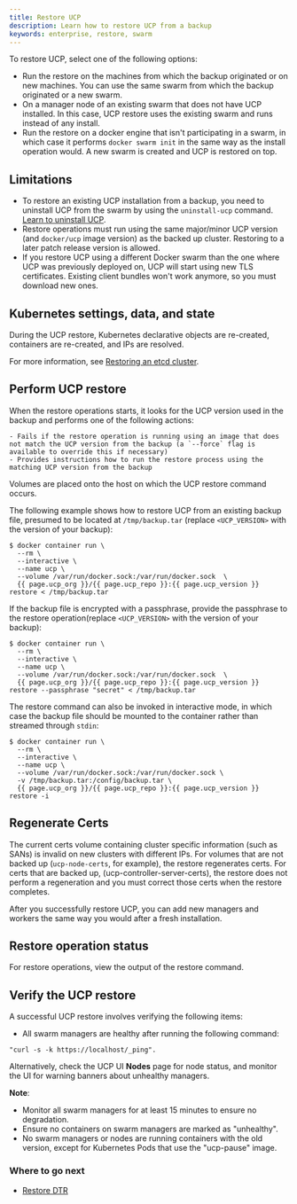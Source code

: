 ```yaml
---
title: Restore UCP
description: Learn how to restore UCP from a backup
keywords: enterprise, restore, swarm
---
```


To restore UCP, select one of the following options:

* Run the restore on the machines from which the backup originated or on new machines. You can use the same swarm from which the backup originated or a new swarm.  
* On a manager node of an existing swarm that does not have UCP installed.
  In this case, UCP restore uses the existing swarm and runs instead of any install.
* Run the restore on a docker engine that isn't participating in a swarm, in which case it performs `docker swarm init` in the same way as the install operation would. A new swarm is created and UCP is restored on top.  

## Limitations

- To restore an existing UCP installation from a backup, you need to
uninstall UCP from the swarm by using the `uninstall-ucp` command.
[Learn to uninstall UCP](/ee/ucp/admin/install/uninstall/).
- Restore operations must run using the same major/minor UCP version (and `docker/ucp` image version) as the backed up cluster. Restoring to a later patch release version is allowed. 
- If you restore UCP using a different Docker swarm than the one where UCP was
previously deployed on, UCP will start using new TLS certificates. Existing
client bundles won't work anymore, so you must download new ones.

## Kubernetes settings, data, and state
During the UCP restore, Kubernetes declarative objects are re-created, containers are re-created, and IPs are resolved.

For more information, see [Restoring an etcd cluster](https://kubernetes.io/docs/tasks/administer-cluster/configure-upgrade-etcd/#restoring-an-etcd-cluster).

## Perform UCP restore

When the restore operations starts, it looks for the UCP version used in the backup and performs one of the following actions: 

    - Fails if the restore operation is running using an image that does not match the UCP version from the backup (a `--force` flag is  available to override this if necessary)
    - Provides instructions how to run the restore process using the matching UCP version from the backup

Volumes are placed onto the host on which the UCP restore command occurs. 

The following example shows how to restore UCP from an existing backup file, presumed to be located at `/tmp/backup.tar` (replace `<UCP_VERSION>` with the version of your backup):

```
$ docker container run \
  --rm \
  --interactive \
  --name ucp \
  --volume /var/run/docker.sock:/var/run/docker.sock  \
  {{ page.ucp_org }}/{{ page.ucp_repo }}:{{ page.ucp_version }} restore < /tmp/backup.tar
```

If the backup file is encrypted with a passphrase, provide the passphrase to the restore operation(replace `<UCP_VERSION>` with the version of your backup):

```
$ docker container run \
  --rm \
  --interactive \
  --name ucp \
  --volume /var/run/docker.sock:/var/run/docker.sock  \
  {{ page.ucp_org }}/{{ page.ucp_repo }}:{{ page.ucp_version }} restore --passphrase "secret" < /tmp/backup.tar  
```

The restore command can also be invoked in interactive mode, in which case the
backup file should be mounted to the container rather than streamed through
`stdin`:

```none
$ docker container run \
  --rm \
  --interactive \
  --name ucp \
  --volume /var/run/docker.sock:/var/run/docker.sock \
  -v /tmp/backup.tar:/config/backup.tar \
  {{ page.ucp_org }}/{{ page.ucp_repo }}:{{ page.ucp_version }} restore -i
```

## Regenerate Certs
The current certs volume containing cluster specific information (such as SANs) is invalid on new clusters with different IPs. For volumes that are not backed up (`ucp-node-certs`, for example), the restore regenerates certs. For certs that are backed up, (ucp-controller-server-certs), the restore does not perform a regeneration and you must correct those certs when the restore completes.

After you successfully restore UCP, you can add new managers and workers the same way you would after a fresh installation. 

## Restore operation status
For restore operations, view the output of the restore command.

## Verify the UCP restore
A successful UCP restore involves verifying the following items:

- All swarm managers are healthy after running the following command:

```
"curl -s -k https://localhost/_ping". 
```

Alternatively, check the UCP UI **Nodes** page for node status, and monitor the UI for warning banners about unhealthy managers.

**Note**: 
- Monitor all swarm managers for at least 15 minutes to ensure no degradation.
- Ensure no containers on swarm managers are marked as "unhealthy".
- No swarm managers or nodes are running containers with the old version, except for Kubernetes Pods that use the "ucp-pause" image.

### Where to go next

- [Restore DTR](restore-dtr)
